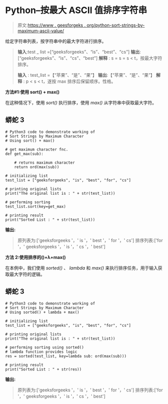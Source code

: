 # Python–按最大 ASCII 值排序字符串

> 原文:[https://www . geesforgeks . org/python-sort-strings-by-maximum-ascii-value/](https://www.geeksforgeeks.org/python-sort-strings-by-maximum-ascii-value/)

给定字符串列表，按字符串中的最大字符进行排序。

> **输入**:test _ list =[“geeksforgeeks”、“is”、“best”、“cs”]
> **输出**:[“geeksforgeeks”、“is”、“cs”、“best”]
> **解释** : s = s = s < t，按最大字符排序。
> 
> **输入** : test_list =【“苹果”、“是”、“果”】
> **输出**:【“苹果”、“是”、“果”】
> **解释** : p < s < t，遂按 max 排序后保留顺序。性格。

**方法#1:使用 sort() + max()**

在这种情况下，使用 *sort()* 执行排序，使用 *max()* 从字符串中获取最大字符。

## 蟒蛇 3

```
# Python3 code to demonstrate working of
# Sort Strings by Maximum Character
# Using sort() + max()

# get maximum character fnc.
def get_max(sub):

    # returns maximum character
    return ord(max(sub))

# initializing list
test_list = ["geeksforgeeks", "is", "best", "for", "cs"]

# printing original lists
print("The original list is : " + str(test_list))

# performing sorting
test_list.sort(key=get_max)

# printing result
print("Sorted List : " + str(test_list))
```

**输出:**

> 原列表为:['geeksforgeeks '，' is '，' best '，' for '，' cs']
> 排序列表:['for '，' geeksforgeeks '，' is '，' cs '，' best']

**方法 2:使用排序的()+λ+max()**

在本例中，我们使用 *sorted()* 、 *lambda* 和 *max()* 来执行排序任务，用于输入获取最大字符的逻辑。

## 蟒蛇 3

```
# Python3 code to demonstrate working of
# Sort Strings by Maximum Character
# Using sorted() + lambda + max()

# initializing list
test_list = ["geeksforgeeks", "is", "best", "for", "cs"]

# printing original lists
print("The original list is : " + str(test_list))

# performing sorting using sorted()
# lambda function provides logic
res = sorted(test_list, key=lambda sub: ord(max(sub)))

# printing result
print("Sorted List : " + str(res))
```

**输出:**

> 原列表为:['geeksforgeeks '，' is '，' best '，' for '，' cs']
> 排序列表:['for '，' geeksforgeeks '，' is '，' cs '，' best']